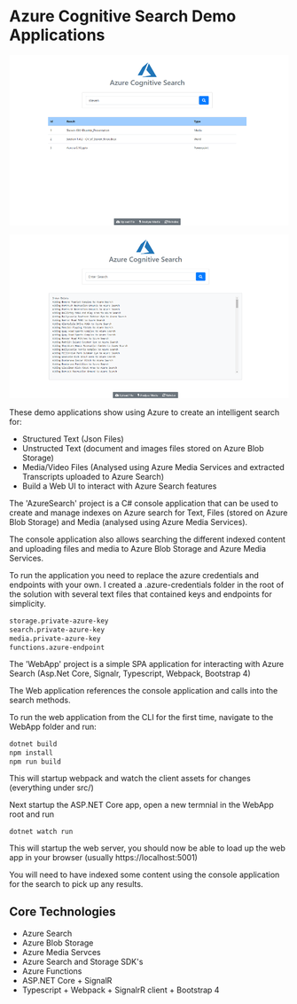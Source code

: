 # Azure Cognitive Search Demo Applications

![Search](AzureSearchScreenshot.png)

![Index](AzureIndexScreenshot.png)

These demo applications show using Azure to create an intelligent search for:

- Structured Text (Json Files)
- Unstructed Text (document and images files stored on Azure Blob Storage)
- Media/Video Files (Analysed using Azure Media Services and extracted Transcripts uploaded to Azure Search)
- Build a Web UI to interact with Azure Search features

The 'AzureSearch' project is a C# console application that can be used to create and manage indexes on Azure search for Text, Files (stored on Azure Blob Storage) and Media (analysed using Azure Media Services).

The console application also allows searching the different indexed content and uploading files and media to Azure Blob Storage and Azure Media Services.

To run the application you need to replace the azure credentials and endpoints with your own. I created a .azure-credentials folder in the root of the solution with several text files that contained keys and endpoints for simplicity.

````
storage.private-azure-key
search.private-azure-key
media.private-azure-key
functions.azure-endpoint
````

The 'WebApp' project is a simple SPA application for interacting with Azure Search (Asp.Net Core, Signalr, Typescript, Webpack, Bootstrap 4)

The Web application references the console application and calls into the search methods.

To run the web application from the CLI for the first time, navigate to the WebApp folder and run:

````
dotnet build
npm install
npm run build
````

This will startup webpack and watch the client assets for changes (everything under src/)

Next startup the ASP.NET Core app, open a new termnial in the WebApp root and run

````
dotnet watch run
````

This will startup the web server, you should now be able to load up the web app in your browser (usually https://localhost:5001)

You will need to have indexed some content using the console application for the search to pick up any results.

## Core Technologies

- Azure Search
- Azure Blob Storage
- Azure Media Servces
- Azure Search and Storage SDK's
- Azure Functions
- ASP.NET Core + SignalR 
- Typescript + Webpack + SignalrR client + Bootstrap 4
